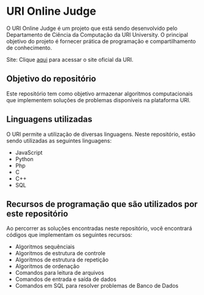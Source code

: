 # URI Online Judge

O URI Online Judge é um projeto que está sendo desenvolvido pelo Departamento de Ciência da Computação da URI University. O principal objetivo do projeto é fornecer prática de programação e compartilhamento de conhecimento. 

Site: Clique [aqui](https://www.urionlinejudge.com.br/) para acessar o site oficial da URI.

## Objetivo do repositório
Este repositório tem como objetivo armazenar algoritmos computacionais que implementem soluções de problemas disponíveis na plataforma URI. 

## Linguagens utilizadas
O URI permite a utilização de diversas linguagens. Neste repositório, estão sendo utilizadas as seguintes linguagens:

- JavaScript
- Python
- Php
- C
- C++
- SQL

## Recursos de programação que são utilizados por este repositório
Ao percorrer as soluções encontradas neste repositório, você encontrará códigos que implementam os seguintes recursos:
- Algoritmos sequênciais
- Algoritmos de estrutura de controle
- Algoritmos de estrutura de repetição
- Algoritmos de ordenação
- Comandos para leitura de arquivos
- Comandos de entrada e saída de dados
- Comandos em SQL para resolver problemas de Banco de Dados
